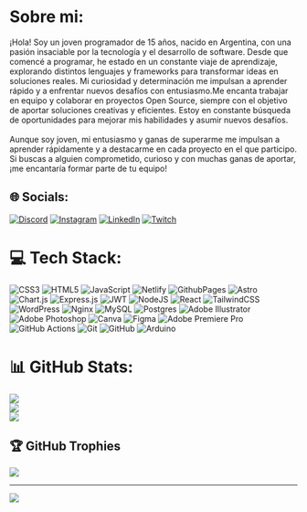 # Sobre mi:
¡Hola! Soy un joven programador de 15 años, nacido en Argentina, con una pasión insaciable por la tecnología y el desarrollo de software. Desde que comencé a programar, he estado en un constante viaje de aprendizaje, explorando distintos lenguajes y frameworks para transformar ideas en soluciones reales. Mi curiosidad y determinación me impulsan a aprender rápido y a enfrentar nuevos desafíos con entusiasmo.Me encanta trabajar en equipo y colaborar en proyectos Open Source, siempre con el objetivo de aportar soluciones creativas y eficientes. Estoy en constante búsqueda de oportunidades para mejorar mis habilidades y asumir nuevos desafíos.<br><br>Aunque soy joven, mi entusiasmo y ganas de superarme me impulsan a aprender rápidamente y a destacarme en cada proyecto en el que participo. Si buscas a alguien comprometido, curioso y con muchas ganas de aportar, ¡me encantaría formar parte de tu equipo!


## 🌐 Socials:
[![Discord](https://img.shields.io/badge/Discord-%237289DA.svg?logo=discord&logoColor=white)](https://discord.gg/lautarodevelopers) [![Instagram](https://img.shields.io/badge/Instagram-%23E4405F.svg?logo=Instagram&logoColor=white)](https://instagram.com/lautarodevelopers) [![LinkedIn](https://img.shields.io/badge/LinkedIn-%230077B5.svg?logo=linkedin&logoColor=white)](https://linkedin.com/in/lautaro-ledesma-400672224/) [![Twitch](https://img.shields.io/badge/Twitch-%239146FF.svg?logo=Twitch&logoColor=white)](https://twitch.tv/lautarodev) 

# 💻 Tech Stack:
![CSS3](https://img.shields.io/badge/css3-%231572B6.svg?style=plastic&logo=css3&logoColor=white) ![HTML5](https://img.shields.io/badge/html5-%23E34F26.svg?style=plastic&logo=html5&logoColor=white) ![JavaScript](https://img.shields.io/badge/javascript-%23323330.svg?style=plastic&logo=javascript&logoColor=%23F7DF1E) ![Netlify](https://img.shields.io/badge/netlify-%23000000.svg?style=plastic&logo=netlify&logoColor=#00C7B7) ![GithubPages](https://img.shields.io/badge/github%20pages-121013?style=plastic&logo=github&logoColor=white) ![Astro](https://img.shields.io/badge/astro-%232C2052.svg?style=plastic&logo=astro&logoColor=white) ![Chart.js](https://img.shields.io/badge/chart.js-F5788D.svg?style=plastic&logo=chart.js&logoColor=white) ![Express.js](https://img.shields.io/badge/express.js-%23404d59.svg?style=plastic&logo=express&logoColor=%2361DAFB) ![JWT](https://img.shields.io/badge/JWT-black?style=plastic&logo=JSON%20web%20tokens) ![NodeJS](https://img.shields.io/badge/node.js-6DA55F?style=plastic&logo=node.js&logoColor=white) ![React](https://img.shields.io/badge/react-%2320232a.svg?style=plastic&logo=react&logoColor=%2361DAFB) ![TailwindCSS](https://img.shields.io/badge/tailwindcss-%2338B2AC.svg?style=plastic&logo=tailwind-css&logoColor=white) ![WordPress](https://img.shields.io/badge/WordPress-%23117AC9.svg?style=plastic&logo=WordPress&logoColor=white) ![Nginx](https://img.shields.io/badge/nginx-%23009639.svg?style=plastic&logo=nginx&logoColor=white) ![MySQL](https://img.shields.io/badge/mysql-4479A1.svg?style=plastic&logo=mysql&logoColor=white) ![Postgres](https://img.shields.io/badge/postgres-%23316192.svg?style=plastic&logo=postgresql&logoColor=white) ![Adobe Illustrator](https://img.shields.io/badge/adobe%20illustrator-%23FF9A00.svg?style=plastic&logo=adobe%20illustrator&logoColor=white) ![Adobe Photoshop](https://img.shields.io/badge/adobe%20photoshop-%2331A8FF.svg?style=plastic&logo=adobe%20photoshop&logoColor=white) ![Canva](https://img.shields.io/badge/Canva-%2300C4CC.svg?style=plastic&logo=Canva&logoColor=white) ![Figma](https://img.shields.io/badge/figma-%23F24E1E.svg?style=plastic&logo=figma&logoColor=white) ![Adobe Premiere Pro](https://img.shields.io/badge/Adobe%20Premiere%20Pro-9999FF.svg?style=plastic&logo=Adobe%20Premiere%20Pro&logoColor=white) ![GitHub Actions](https://img.shields.io/badge/github%20actions-%232671E5.svg?style=plastic&logo=githubactions&logoColor=white) ![Git](https://img.shields.io/badge/git-%23F05033.svg?style=plastic&logo=git&logoColor=white) ![GitHub](https://img.shields.io/badge/github-%23121011.svg?style=plastic&logo=github&logoColor=white) ![Arduino](https://img.shields.io/badge/-Arduino-00979D?style=plastic&logo=Arduino&logoColor=white)
# 📊 GitHub Stats:
![](https://github-readme-stats.vercel.app/api?username=LautaroDevelopers&theme=transparent&hide_border=false&include_all_commits=false&count_private=false)<br/>
![](https://github-readme-streak-stats.herokuapp.com/?user=LautaroDevelopers&theme=transparent&hide_border=false)<br/>
![](https://github-readme-stats.vercel.app/api/top-langs/?username=LautaroDevelopers&theme=transparent&hide_border=false&include_all_commits=false&count_private=false&layout=compact)

## 🏆 GitHub Trophies
![](https://github-profile-trophy.vercel.app/?username=LautaroDevelopers&theme=neon&no-frame=false&no-bg=true&margin-w=4)

---
[![](https://visitcount.itsvg.in/api?id=LautaroDevelopers&icon=5&color=12)](https://visitcount.itsvg.in)

<!-- Proudly created with GPRM ( https://gprm.itsvg.in ) -->
